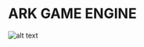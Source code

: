 #      ARK GAME ENGINE
![alt text](https://github.com/Akshat69/Testing_GL/master/ARK_logo.png?raw=true)
